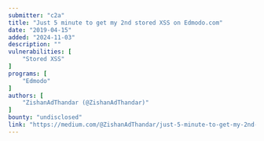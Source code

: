 ```yaml
---
submitter: "c2a"
title: "Just 5 minute to get my 2nd stored XSS on Edmodo.com"
date: "2019-04-15"
added: "2024-11-03"
description: ""
vulnerabilities: [
    "Stored XSS"
]
programs: [
    "Edmodo"
]
authors: [
    "ZishanAdThandar (@ZishanAdThandar)"
]
bounty: "undisclosed"
link: "https://medium.com/@ZishanAdThandar/just-5-minute-to-get-my-2nd-stored-xss-on-edmodo-com-fe2ee559e00d"
---
```




